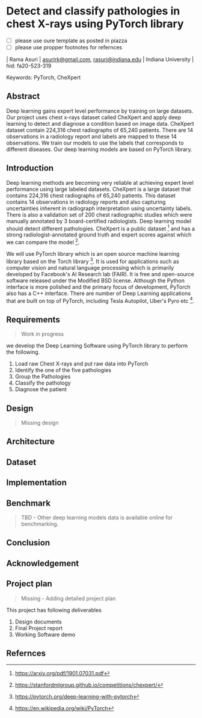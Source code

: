 # Detect and classify pathologies in chest X-rays using PyTorch library

- [ ] please use oure template as posted in piazza
- [ ] please use propper footnotes for refernces

| Rama Asuri
| asurirk@gmail.com, rasuri@indiana.edu
| Indiana University
| hid: fa20-523-319


Keywords: PyTorch, CheXpert

## Abstract

Deep learning gains expert level performance by training on large datasets.  Our project uses chest x-rays dataset 
called CheXpert and apply deep  learning to detect and diagnose a condition based on image data. CheXpert dataset 
contain 224,316 chest radiographs of 65,240 patients. There are 14 observations in a radiology report and labels are 
mapped to these 14 observations. We train our models to use the labels that corresponds to different diseases. Our 
deep learning models are based on PyTorch library. 


## Introduction

Deep learning methods are becoming very reliable at achieving expert level performance using large labeled datasets. 
CheXpert is a large dataset that contains 224,316 chest radiographs of 65,240 patients. This dataset contains
14 observations in radiology reports and also capturing uncertainties inherent in radiograph interpretation using
uncertainty labels. There is also a validation set of 200 chest radiographic studies which were manually annotated 
by 3 board-certified radiologists. Deep learning model should detect different pathologies. CheXpert is a public 
dataset [^3] and has a strong radiologist-annotated ground truth and expert scores against which we can compare 
the model [^1].

We will use PyTorch library which is an open source machine learning library based on the Torch library [^2]. It is 
used for applications such as computer vision and natural language processing which is primarily developed by 
Facebook's AI Research lab (FAIR). It is free and open-source software released under the Modified BSD license.
Although the Python interface is more polished and the primary focus of development, PyTorch also has a C++ interface. 
There are number of Deep Learning applications that are built on top of PyTorch, including Tesla Autopilot, Uber's 
Pyro etc [^4].

## Requirements

> Work in progress

we develop the Deep Learning Software using PyTorch library to perform the following.
1. Load raw Chest X-rays and put raw data into PyTorch
2. Identify the one of the five pathologies
3. Group the Pathologies
4. Classify the pathology
5. Diagnose the patient 

## Design

> Missing design

## Architecture

## Dataset

## Implementation

## Benchmark

> TBD - Other deep learning models data is available online for benchmarking.

## Conclusion

## Acknowledgement

## Project plan

> Missing - Adding detailed project plan

This project has following deliverables
1. Design documents
2. Final Project report
3. Working Software demo

## Refernces

[^1]: https://stanfordmlgroup.github.io/competitions/chexpert/
[^2]: https://pytorch.org/deep-learning-with-pytorch
[^3]: https://arxiv.org/pdf/1901.07031.pdf
[^4]: https://en.wikipedia.org/wiki/PyTorch
